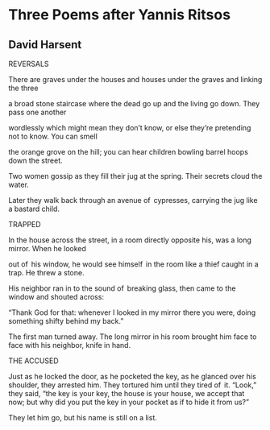 # Three Poems after Yannis Ritsos
## David Harsent
REVERSALS


There are graves under the houses and houses
under the graves and linking the three

a broad stone staircase where the dead
go up and the living go down. They pass one another

wordlessly which might mean they don’t know, or else
they’re pretending not to know. You can smell

the orange grove on the hill; you can hear
children bowling barrel hoops down the street.

Two women gossip as they fill their jug at the spring.
Their secrets cloud the water.

Later they walk back through an avenue
of   cypresses, carrying the jug like a bastard child.


TRAPPED


In the house across the street, in a room
directly opposite his, was a long mirror. When he looked

out of   his window, he would see himself   in the room
like a thief caught in a trap. He threw a stone.

His neighbor ran in to the sound of   breaking glass,
then came to the window and shouted across:

“Thank God for that: whenever I looked in my mirror
there you were, doing something shifty behind my back.”

The first man turned away. The long mirror in his room
brought him face to face with his neighbor, knife in hand.


THE ACCUSED


Just as he locked the door, as he pocketed the key,
as he glanced over his shoulder, they arrested him.
They tortured him until they tired of   it.
“Look,” they said,
“the key is your key, the house is your house,
we accept that now; but why did you put the key
in your pocket as if to hide it from us?”

They let him go, but his name is still on a list.
